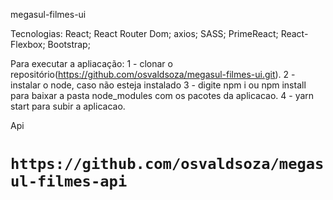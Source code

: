 megasul-filmes-ui

Tecnologias:
React;
React Router Dom;
axios;
SASS;
PrimeReact;
React-Flexbox;
Bootstrap;

Para executar a apliacação:
1 - clonar o repositório(https://github.com/osvaldsoza/megasul-filmes-ui.git).
2 - instalar o node, caso não esteja instalado
3 - digite npm i ou npm install para baixar a pasta node_modules com os pacotes da aplicacao.
4 - yarn start para subir a aplicacao.

Api
# `https://github.com/osvaldsoza/megasul-filmes-api`

